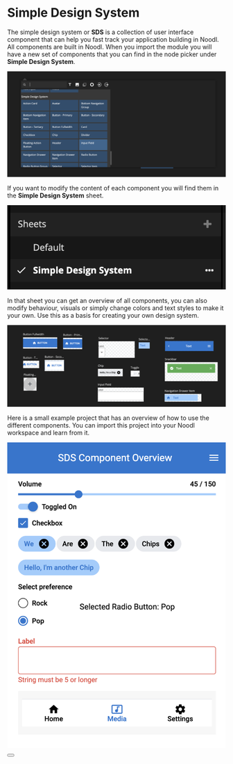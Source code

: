 # Simple Design System

The simple design system or **SDS** is a collection of user interface component that can help you fast track your application building in Noodl. All components are built in Noodl. When you import the module you will have a new set of components that you can find in the node picker under **Simple Design System**.

![](sds-create-node.png ':class=img-size-l')

If you want to modify the content of each component you will find them in the **Simple Design System** sheet.

![](sds-sheets.png ':class=img-size-m')

In that sheet you can get an overview of all components, you can also modify behaviour, visuals or simply change colors and text styles to make it your own. Use this as a basis for creating your own design system.

![](sds-sheet-content.png ':class=img-size-l')

Here is a small example project that has an overview of how to use the different components. You can import this project into your Noodl workspace and learn from it.

<div class="ndl-images">
    <img src="/modules/sds/sds-example.png" class="ndl-image small"></img>   
    <button class="ndl-import-button" onClick='importIntoNoodl("modules/sds/sds-example-1-0-0.zip",{name:"SDS Overview",thumb:"modules/sds/sds-example.png"})'></button>
</div>



